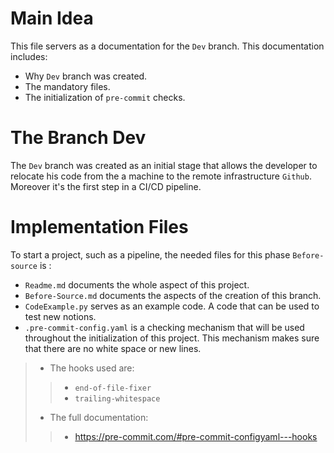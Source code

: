 # Main Idea
This file servers as a documentation for the `Dev` branch. This documentation includes:
- Why `Dev` branch was created.
- The mandatory files.
- The initialization of `pre-commit` checks.

# The Branch Dev
The `Dev` branch was created as an initial stage that allows the developer to relocate his code from the a machine to the remote infrastructure `Github`. Moreover it's the first step in a CI/CD pipeline.

# Implementation Files
To start a project, such as a pipeline, the needed files for this phase `Before-source` is :
  - `Readme.md` documents the whole aspect of this project.
  - `Before-Source.md` documents the aspects of the creation of this branch.
  - `CodeExample.py` serves as an example code. A code that can be used to test new notions.
  - `.pre-commit-config.yaml` is a checking mechanism that will be used throughout the initialization of this project. This mechanism makes sure that there are no white space or new lines.
  > - The hooks used are:
  >> -  `end-of-file-fixer`
  >> - `trailing-whitespace`
  > - The full documentation:
  >> - https://pre-commit.com/#pre-commit-configyaml---hooks
